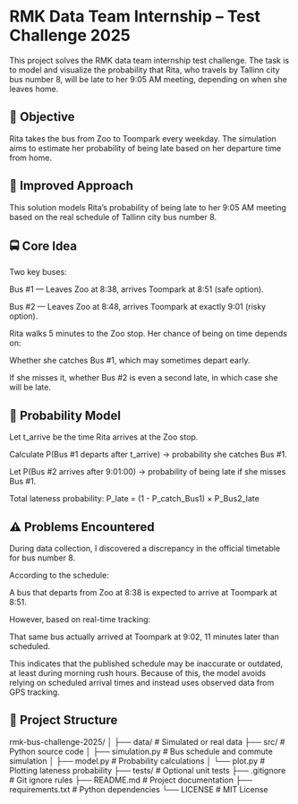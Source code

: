 # RMK Data Team Internship – Test Challenge 2025

This project solves the RMK data team internship test challenge. The task is to model and visualize the probability that Rita, who travels by Tallinn city bus number 8, will be late to her 9:05 AM meeting, depending on when she leaves home.

## 🚀 Objective

Rita takes the bus from Zoo to Toompark every weekday. The simulation aims to estimate her probability of being late based on her departure time from home.

## 🧠 Improved Approach

This solution models Rita’s probability of being late to her 9:05 AM meeting based on the real schedule of Tallinn city bus number 8.

## 🚍 Core Idea

Two key buses:

Bus #1 — Leaves Zoo at 8:38, arrives Toompark at 8:51 (safe option).

Bus #2 — Leaves Zoo at 8:48, arrives Toompark at exactly 9:01 (risky option).

Rita walks 5 minutes to the Zoo stop. Her chance of being on time depends on:

Whether she catches Bus #1, which may sometimes depart early.

If she misses it, whether Bus #2 is even a second late, in which case she will be late.

## 🎲 Probability Model

Let t_arrive be the time Rita arrives at the Zoo stop.

Calculate P(Bus #1 departs after t_arrive) → probability she catches Bus #1.

Let P(Bus #2 arrives after 9:01:00) → probability of being late if she misses Bus #1.

Total lateness probability: P_late = (1 - P_catch_Bus1) × P_Bus2_late

## ⚠️ Problems Encountered

During data collection, I discovered a discrepancy in the official timetable for bus number 8.

According to the schedule:

A bus that departs from Zoo at 8:38 is expected to arrive at Toompark at 8:51.

However, based on real-time tracking:

That same bus actually arrived at Toompark at 9:02, 11 minutes later than scheduled.

This indicates that the published schedule may be inaccurate or outdated, at least during morning rush hours. Because of this, the model avoids relying on scheduled arrival times and instead uses observed data from GPS tracking.

## 📁 Project Structure

rmk-bus-challenge-2025/
│
├── data/ # Simulated or real data
├── src/ # Python source code
│ ├── simulation.py # Bus schedule and commute simulation
│ ├── model.py # Probability calculations
│ └── plot.py # Plotting lateness probability
├── tests/ # Optional unit tests
├── .gitignore # Git ignore rules
├── README.md # Project documentation
├── requirements.txt # Python dependencies
└── LICENSE # MIT License
